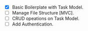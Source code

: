 - [x] Basic Boilerplate with Task Model.
- [ ] Manage File Structure [MVC].
- [ ] CRUD opeations on Task Model.
- [ ] Add Authentication.